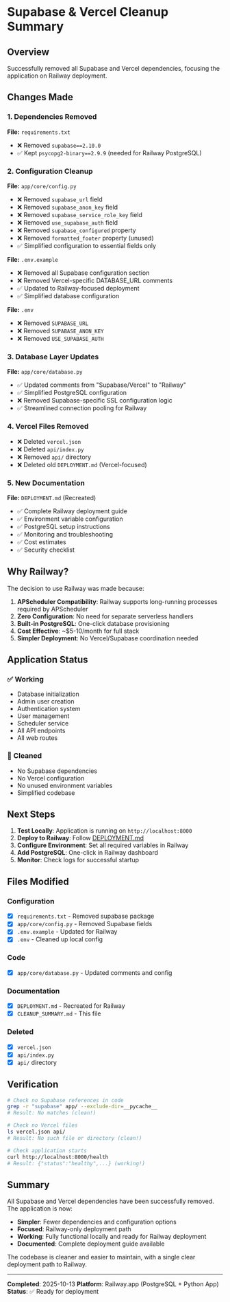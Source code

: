 # Supabase & Vercel Cleanup Summary

## Overview
Successfully removed all Supabase and Vercel dependencies, focusing the application on Railway deployment.

## Changes Made

### 1. Dependencies Removed
**File:** `requirements.txt`
- ❌ Removed `supabase==2.10.0`
- ✅ Kept `psycopg2-binary==2.9.9` (needed for Railway PostgreSQL)

### 2. Configuration Cleanup
**File:** `app/core/config.py`
- ❌ Removed `supabase_url` field
- ❌ Removed `supabase_anon_key` field
- ❌ Removed `supabase_service_role_key` field
- ❌ Removed `use_supabase_auth` field
- ❌ Removed `supabase_configured` property
- ❌ Removed `formatted_footer` property (unused)
- ✅ Simplified configuration to essential fields only

**File:** `.env.example`
- ❌ Removed all Supabase configuration section
- ❌ Removed Vercel-specific DATABASE_URL comments
- ✅ Updated to Railway-focused deployment
- ✅ Simplified database configuration

**File:** `.env`
- ❌ Removed `SUPABASE_URL`
- ❌ Removed `SUPABASE_ANON_KEY`
- ❌ Removed `USE_SUPABASE_AUTH`

### 3. Database Layer Updates
**File:** `app/core/database.py`
- ✅ Updated comments from "Supabase/Vercel" to "Railway"
- ✅ Simplified PostgreSQL configuration
- ❌ Removed Supabase-specific SSL configuration logic
- ✅ Streamlined connection pooling for Railway

### 4. Vercel Files Removed
- ❌ Deleted `vercel.json`
- ❌ Deleted `api/index.py`
- ❌ Removed `api/` directory
- ❌ Deleted old `DEPLOYMENT.md` (Vercel-focused)

### 5. New Documentation
**File:** `DEPLOYMENT.md` (Recreated)
- ✅ Complete Railway deployment guide
- ✅ Environment variable configuration
- ✅ PostgreSQL setup instructions
- ✅ Monitoring and troubleshooting
- ✅ Cost estimates
- ✅ Security checklist

## Why Railway?

The decision to use Railway was made because:

1. **APScheduler Compatibility**: Railway supports long-running processes required by APScheduler
2. **Zero Configuration**: No need for separate serverless handlers
3. **Built-in PostgreSQL**: One-click database provisioning
4. **Cost Effective**: ~$5-10/month for full stack
5. **Simpler Deployment**: No Vercel/Supabase coordination needed

## Application Status

### ✅ Working
- Database initialization
- Admin user creation
- Authentication system
- User management
- Scheduler service
- All API endpoints
- All web routes

### 🧹 Cleaned
- No Supabase dependencies
- No Vercel configuration
- No unused environment variables
- Simplified codebase

## Next Steps

1. **Test Locally**: Application is running on `http://localhost:8000`
2. **Deploy to Railway**: Follow [DEPLOYMENT.md](DEPLOYMENT.md)
3. **Configure Environment**: Set all required variables in Railway
4. **Add PostgreSQL**: One-click in Railway dashboard
5. **Monitor**: Check logs for successful startup

## Files Modified

### Configuration
- [x] `requirements.txt` - Removed supabase package
- [x] `app/core/config.py` - Removed Supabase fields
- [x] `.env.example` - Updated for Railway
- [x] `.env` - Cleaned up local config

### Code
- [x] `app/core/database.py` - Updated comments and config

### Documentation
- [x] `DEPLOYMENT.md` - Recreated for Railway
- [x] `CLEANUP_SUMMARY.md` - This file

### Deleted
- [x] `vercel.json`
- [x] `api/index.py`
- [x] `api/` directory

## Verification

```bash
# Check no Supabase references in code
grep -r "supabase" app/ --exclude-dir=__pycache__
# Result: No matches (clean!)

# Check no Vercel files
ls vercel.json api/
# Result: No such file or directory (clean!)

# Check application starts
curl http://localhost:8000/health
# Result: {"status":"healthy",...} (working!)
```

## Summary

All Supabase and Vercel dependencies have been successfully removed. The application is now:
- **Simpler**: Fewer dependencies and configuration options
- **Focused**: Railway-only deployment path
- **Working**: Fully functional locally and ready for Railway deployment
- **Documented**: Complete deployment guide available

The codebase is cleaner and easier to maintain, with a single clear deployment path to Railway.

---

**Completed**: 2025-10-13
**Platform**: Railway.app (PostgreSQL + Python App)
**Status**: ✅ Ready for deployment
